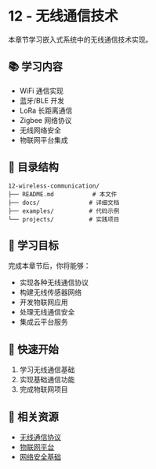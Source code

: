 # 12 - 无线通信技术

本章节学习嵌入式系统中的无线通信技术实现。

## 📚 学习内容

- WiFi 通信实现
- 蓝牙/BLE 开发
- LoRa 长距离通信
- Zigbee 网络协议
- 无线网络安全
- 物联网平台集成

## 📁 目录结构

```
12-wireless-communication/
├── README.md           # 本文件
├── docs/              # 详细文档
├── examples/          # 代码示例
└── projects/          # 实践项目
```

## 🎯 学习目标

完成本章节后，你将能够：

- 实现各种无线通信协议
- 构建无线传感器网络
- 开发物联网应用
- 处理无线通信安全
- 集成云平台服务

## 🚀 快速开始

1. 学习无线通信基础
2. 实现基础通信功能
3. 完成物联网项目

## 📖 相关资源

- [无线通信协议](https://example.com)
- [物联网平台](https://example.com)
- [网络安全基础](https://example.com)